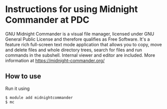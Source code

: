 
# Instructions for using Midnight Commander at PDC
GNU Midnight Commander is a visual file manager, licensed under GNU General Public License and therefore qualifies as Free Software. It's a feature rich full-screen text mode application that allows you to copy, move and delete files and whole directory trees, search for files and run commands in the subshell. Internal viewer and editor are included.
More information at
https://midnight-commander.org/

## How to use

Run it using
```
$ module add midnightcommander
$ mc

```

